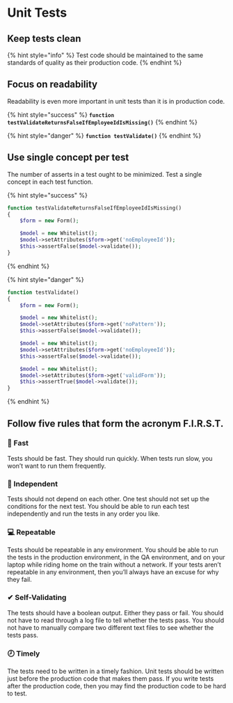 # Unit Tests

## Keep tests clean

{% hint style="info" %}
Test code should be maintained to the same standards of quality as their production code.
{% endhint %}

## Focus on readability

Readability is even more important in unit tests than it is in production code.

{% hint style="success" %}
**`function testValidateReturnsFalseIfEmployeeIdIsMissing()`**
{% endhint %}

{% hint style="danger" %}
**`function testValidate()`**
{% endhint %}

## Use single concept per test

The number of asserts in a test ought to be minimized. Test a single concept in each test function.

{% hint style="success" %}
```php
function testValidateReturnsFalseIfEmployeeIdIsMissing()  
{  
    $form = new Form();  

    $model = new Whitelist();  
    $model->setAttributes($form->get('noEmployeeId'));  
    $this->assertFalse($model->validate());  
}
```
{% endhint %}

{% hint style="danger" %}
```php
function testValidate()   
{   
    $form = new Form();  

    $model = new Whitelist();  
    $model->setAttributes($form->get('noPattern'));  
    $this->assertFalse($model->validate());  

    $model = new Whitelist();  
    $model->setAttributes($form->get('noEmployeeId'));  
    $this->assertFalse($model->validate());  

    $model = new Whitelist();  
    $model->setAttributes($form->get('validForm'));  
    $this->assertTrue($model->validate());  
}
```
{% endhint %}

## Follow five rules that form the acronym F.I.R.S.T.

### 🏁 Fast

Tests should be fast. They should run quickly. When tests run slow, you won’t want to run them frequently.

### 👤 Independent

Tests should not depend on each other. One test should not set up the conditions for the next test. You should be able to run each test independently and run the tests in any order you like.

### 💻 Repeatable

Tests should be repeatable in any environment. You should be able to run the tests in the production environment, in the QA environment, and on your laptop while riding home on the train without a network. If your tests aren’t repeatable in any environment, then you’ll always have an excuse for why they fail.

### ✔ Self-Validating

The tests should have a boolean output. Either they pass or fail. You should not have to read through a log file to tell whether the tests pass. You should not have to manually compare two different text files to see whether the tests pass.

### 🕗 Timely

The tests need to be written in a timely fashion. Unit tests should be written just before the production code that makes them pass. If you write tests after the production code, then you may find the production code to be hard to test.

